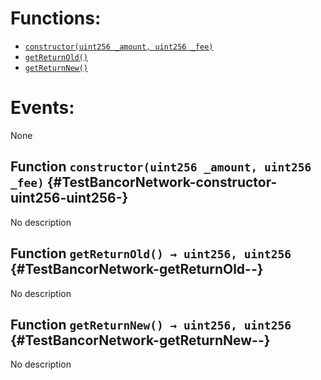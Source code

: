 

# Functions:
- [`constructor(uint256 _amount, uint256 _fee)`](#TestBancorNetwork-constructor-uint256-uint256-)
- [`getReturnOld()`](#TestBancorNetwork-getReturnOld--)
- [`getReturnNew()`](#TestBancorNetwork-getReturnNew--)

# Events:
None

## Function `constructor(uint256 _amount, uint256 _fee)` {#TestBancorNetwork-constructor-uint256-uint256-}
No description
## Function `getReturnOld() → uint256, uint256` {#TestBancorNetwork-getReturnOld--}
No description
## Function `getReturnNew() → uint256, uint256` {#TestBancorNetwork-getReturnNew--}
No description

